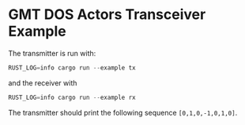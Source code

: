 # GMT DOS Actors Transceiver Example

The transmitter is run with:
```rust
RUST_LOG=info cargo run --example tx
```
and the receiver with 
```rust
RUST_LOG=info cargo run --example rx
```
The transmitter should print the following sequence `[0,1,0,-1,0,1,0]`.